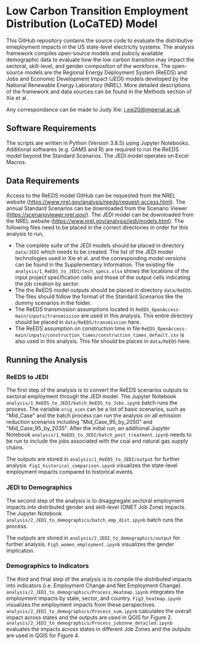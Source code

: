# Low Carbon Transition Employment Distribution (LoCaTED) Model
This GitHub repository contains the source code to evaluate the distributive emeployment impacts in the US state-level electricity systems. The analysis framework compiles open-source models and pubicly available demographic data to evaluate how the low carbon transition may impact the sectoral, skill-level, and gender composition of the workforce. The open-source models are the Regional Energy Deployment System (ReEDS) and Jobs and Economic Development Impact (JEDI) models developed by the National Renewable Energy Laboratory (NREL). More detailed descriptions of the framework and data sources can be found in the Methods section of Xie et al. 

Any correspondance can be made to Judy Xie: j.xie20@imperial.ac.uk

## Software Requirements
The scripts are written in Python (Version 3.8.5) using Jupyter Notebooks. Additional softwares (e.g. GAMS and R) are required to run the ReEDS model beyond the Standard Scenarios. The JEDI model operates on Excel Macros. 

## Data Requirements
Access to the ReEDS model GitHub can be requested from the NREL website (https://www.nrel.gov/analysis/reeds/request-access.html). The annual Standard Scenarios can be downloaded from the Scenario Viewer (https://scenarioviewer.nrel.gov/). The JEDI model can be downloaded from the NREL website (https://www.nrel.gov/analysis/jedi/models.html). The following files need to be placed in the correct directories in order for this analysis to run,
- The complete suite of the JEDI models should be placed in directory <code>data/JEDI</code> which needs to be created. The list of the JEDI model technologies used in Xie et al. and the corresponding model versions can be found in the Supplementary Information. The existing file <code>analysis/1_ReEDS_to_JEDI/tech_specs.xlsx</code> shows the locations of the input project specification cells and those of the output cells indicating the job creation by sector.
- The the ReEDS model outputs should be placed in directory <code>data/ReEDS</code>. The files should follow the format of the Standard Scenarios like the dummy scenarios in the folder. 
- The ReEDS transmission assumptions located in <code>ReEDS_OpenAccess-main/inputs/transmission</code> are used in this analysis. This entire directory should be placed in <code>data/ReEDS/transmission</code> here. 
- The ReEDS assumption on construction time in file <code>ReEDS_OpenAccess-main/inputs/construction_times/construction_times_default.csv</code> is also used in this analysis. This file should be places in <code>data/ReEDS</code> here.

## Running the Analysis
### ReEDS to JEDI 
The first step of the analysis is to convert the ReEDS scenarios outputs to sectoral employment through the JEDI model. The Jupyter Notebook <code>analysis/1_ReEDS_to_JEDI/batch_ReEDS_to_Jobs.ipynb</code> batch runs the process. The variable <code>orig_scen</code> can be a list of basic scenarios, such as "Mid_Case" and the batch process can run the analysis on all emission reduction scenarios including "Mid_Case_95_by_2050" and "Mid_Case_95_by_2035". After the initial run, an additional Jupyter Notebook <code>analysis/1_ReEDS_to_JEDI/batch_post_treatment.ipynb</code> needs to be run to include the jobs associated with the coal and natural gas supply chains. 

The outputs are stored in <code>analysis/1_ReEDS_to_JEDI/output</code> for further analysis. <code>Fig1_historical_comparison.ipynb</code> visualizes the state-level employment impacts compared to historical events. 

### JEDI to Demographics
The second step of the analysis is to disaggregate sectoral employment impacts into distributed gender and skill-level (ONET Job Zone) impacts. The Jupyter Notebook <code>analysis/2_JEDI_to_demographics/batch_emp_dist.ipynb</code> batch runs the process. 

The outputs are stored in <code>analysis/2_JEDI_to_demographics/output</code> for further analysis. <code>Fig5_women_employment.ipynb</code> visualizes the gender implication. 

### Demographics to Indicators
The third and final step of the analysis is to compile the distributed impacts into indicators (i.e. Employment Change and Net Employment Change). <code>analysis/2_JEDI_to_demographics/Process_Heatmap.ipynb</code> integrates the employment impacts by state, sector, and country. <code>Fig3_heatmap.ipynb</code> visualizes the employment impacts from these perspectives. <code>analysis/2_JEDI_to_demographics/Process_sum.ipynb</code> calculates the overall impact across states and the outputs are used in QGIS for Figure 2. <code>analysis/2_JEDI_to_demographics/Process_jobzone_detailed.ipynb</code> evaluates the impacts across states in different Job Zones and the outputs are used in QGIS for Figure 4. 



